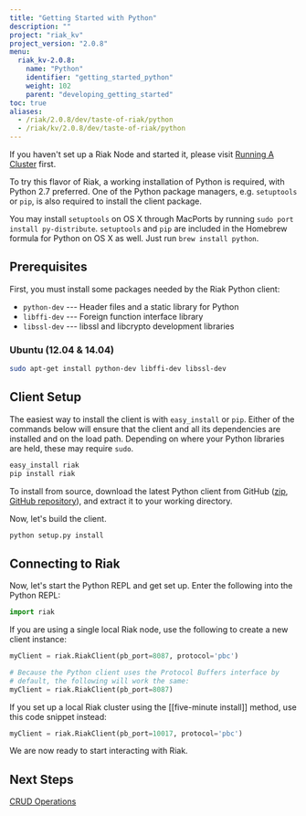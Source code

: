 ```yaml
---
title: "Getting Started with Python"
description: ""
project: "riak_kv"
project_version: "2.0.8"
menu:
  riak_kv-2.0.8:
    name: "Python"
    identifier: "getting_started_python"
    weight: 102
    parent: "developing_getting_started"
toc: true
aliases:
  - /riak/2.0.8/dev/taste-of-riak/python
  - /riak/kv/2.0.8/dev/taste-of-riak/python
---
```


If you haven't set up a Riak Node and started it, please visit [Running A Cluster]({{<baseurl>}}riak/kv/2.0.8/using/running-a-cluster) first.

To try this flavor of Riak, a working installation of Python is
required, with Python 2.7 preferred. One of the Python package managers,
e.g. `setuptools` or `pip`, is also required to install the client
package.

You may install `setuptools` on OS X through MacPorts by running `sudo
port install py-distribute`. `setuptools` and `pip` are included in the
Homebrew formula for Python on OS X as well. Just run `brew install
python`.

## Prerequisites

First, you must install some packages needed by the Riak Python client:

* `python-dev` --- Header files and a static library for Python
* `libffi-dev` --- Foreign function interface library
* `libssl-dev` --- libssl and libcrypto development libraries

### Ubuntu (12.04 & 14.04)

```bash
sudo apt-get install python-dev libffi-dev libssl-dev
```

## Client Setup

The easiest way to install the client is with `easy_install` or `pip`.
Either of the commands below will ensure that the client and all its
dependencies are installed and on the load path. Depending on where your
Python libraries are held, these may require `sudo`.

```bash
easy_install riak
pip install riak
```

To install from source, download the latest Python client from GitHub
([zip](https://github.com/basho/riak-python-client/archive/master.zip),
[GitHub repository](https://github.com/basho/riak-python-client)), and
extract it to your working directory.

Now, let's build the client.

```bash
python setup.py install
```

## Connecting to Riak

Now, let's start the Python REPL and get set up. Enter the following
into the Python REPL:

```python
import riak
```
If you are using a single local Riak node, use the following to create a
new client instance:

```python
myClient = riak.RiakClient(pb_port=8087, protocol='pbc')

# Because the Python client uses the Protocol Buffers interface by
# default, the following will work the same:
myClient = riak.RiakClient(pb_port=8087)
```

If you set up a local Riak cluster using the [[five-minute install]]
method, use this code snippet instead:

```python
myClient = riak.RiakClient(pb_port=10017, protocol='pbc')
```

We are now ready to start interacting with Riak.

## Next Steps

[CRUD Operations]({{<baseurl>}}riak/kv/2.0.8/developing/getting-started/python/crud-operations)
